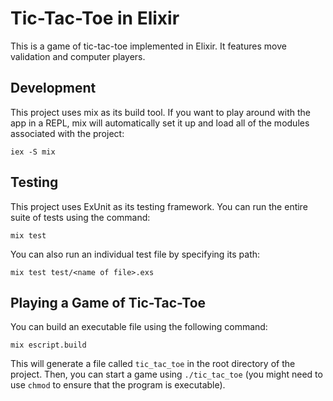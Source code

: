 # Tic-Tac-Toe in Elixir

This is a game of tic-tac-toe implemented in Elixir. It features move validation and computer players.

## Development

This project uses mix as its build tool. If you want to play around with the app in a REPL, mix will automatically set it up and load all of the modules associated with the project:

```
iex -S mix
```

## Testing

This project uses ExUnit as its testing framework. You can run the entire suite of tests using the command:

```
mix test
```

You can also run an individual test file by specifying its path:

```
mix test test/<name of file>.exs
```

## Playing a Game of Tic-Tac-Toe

You can build an executable file using the following command:

```
mix escript.build
```

This will generate a file called ```tic_tac_toe``` in the root directory of the project. Then, you can start a game using ```./tic_tac_toe``` (you might need to use ```chmod``` to ensure that the program is executable).
